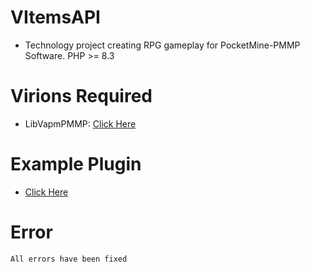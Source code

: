# VItemsAPI
- Technology project creating RPG gameplay for PocketMine-PMMP Software. PHP >= 8.3

# Virions Required
- LibVapmPMMP:   [Click Here](https://poggit.pmmp.io/ci/VennDev/LibVapmPMMP/LibVapmPMMP)

# Example Plugin
- [Click Here](https://github.com/VennDev/Example-ItemsAPI)

# Error
`All errors have been fixed`

